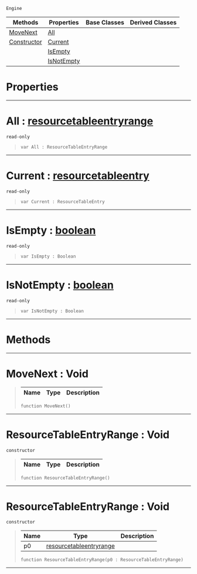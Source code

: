  `Engine`

|Methods|Properties|Base Classes|Derived Classes|
|---|---|---|---|
|[ MoveNext](https://github.com/PlasmaEngine/PlasmaDocs/blob/master/code_reference/class_reference/resourcetableentryrange.markdown#movenext-void)|[ All](https://github.com/PlasmaEngine/PlasmaDocs/blob/master/code_reference/class_reference/resourcetableentryrange.markdown#all-plasma-engine-document)| | |
|[ Constructor](https://github.com/PlasmaEngine/PlasmaDocs/blob/master/code_reference/class_reference/resourcetableentryrange.markdown#resourcetableentryrange)|[ Current](https://github.com/PlasmaEngine/PlasmaDocs/blob/master/code_reference/class_reference/resourcetableentryrange.markdown#current-plasma-engine-docu)| | |
| |[ IsEmpty](https://github.com/PlasmaEngine/PlasmaDocs/blob/master/code_reference/class_reference/resourcetableentryrange.markdown#isempty-plasma-engine-docu)| | |
| |[ IsNotEmpty](https://github.com/PlasmaEngine/PlasmaDocs/blob/master/code_reference/class_reference/resourcetableentryrange.markdown#isnotempty-plasma-engine-d)| | |


 #  Properties


---  
 #  All : [resourcetableentryrange](https://github.com/PlasmaEngine/PlasmaDocs/blob/master/code_reference/class_reference/resourcetableentryrange.markdown)

 `read-only`

> 
> ``` lang=cpp, name=Lightning
> var All : ResourceTableEntryRange


---  
 #  Current : [resourcetableentry](https://github.com/PlasmaEngine/PlasmaDocs/blob/master/code_reference/class_reference/resourcetableentry.markdown)

 `read-only`

> 
> ``` lang=cpp, name=Lightning
> var Current : ResourceTableEntry


---  
 #  IsEmpty : [boolean](https://github.com/PlasmaEngine/PlasmaDocs/blob/master/code_reference/lightning_base_types/boolean.markdown)

 `read-only`

> 
> ``` lang=cpp, name=Lightning
> var IsEmpty : Boolean


---  
 #  IsNotEmpty : [boolean](https://github.com/PlasmaEngine/PlasmaDocs/blob/master/code_reference/lightning_base_types/boolean.markdown)

 `read-only`

> 
> ``` lang=cpp, name=Lightning
> var IsNotEmpty : Boolean


---  
 #  Methods


---  
 #  MoveNext : Void

> 
> |Name|Type|Description|
> |---|---|---|
> ``` lang=cpp, name=Lightning
> function MoveNext()
> ``` 


---  
 #  ResourceTableEntryRange : Void

 `constructor`

> 
> |Name|Type|Description|
> |---|---|---|
> ``` lang=cpp, name=Lightning
> function ResourceTableEntryRange()
> ``` 


---  
 #  ResourceTableEntryRange : Void

 `constructor`

> 
> |Name|Type|Description|
> |---|---|---|
> |p0|[resourcetableentryrange](https://github.com/PlasmaEngine/PlasmaDocs/blob/master/code_reference/class_reference/resourcetableentryrange.markdown)| |
> ``` lang=cpp, name=Lightning
> function ResourceTableEntryRange(p0 : ResourceTableEntryRange)
> ``` 


---  
 

 